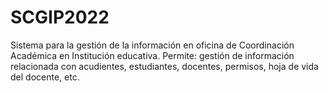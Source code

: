 # SCGIP2022
Sistema para la gestión de la información en oficina de Coordinación Académica en Institución educativa. Permite: gestión de información relacionada con acudientes, estudiantes, docentes, permisos, hoja de vida del docente, etc.
